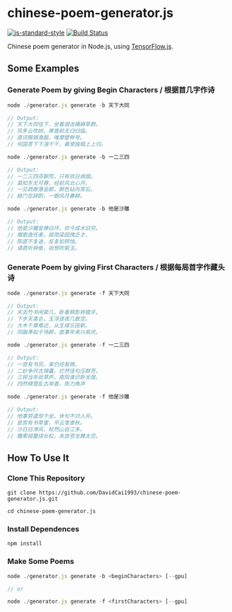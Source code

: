# chinese-poem-generator.js
[![js-standard-style](https://img.shields.io/badge/code%20style-standard-brightgreen.svg)](http://standardjs.com/)
[![Build Status](https://travis-ci.org/DavidCai1993/chinese-poem-generator.js.svg?branch=master)](https://travis-ci.org/DavidCai1993/chinese-poem-generator.js)

Chinese poem generator in Node.js, using [TensorFlow.js](https://js.tensorflow.org/).

## Some Examples

### Generate Poem by giving Begin Characters / 根据首几字作诗

```js
node ./generator.js generate -b 天下大同

// Output:
// 天下大同怯下，坐看烟击横麻草群。
// 风多云吹树，寒啬前无归归临。
// 直词赐锦渔醅，唯摩壁畔夸。
// 何国苍下下滉千千，着使独暗上上归。
```

```js
node ./generator.js generate -b 一二三四

// Output:
// 一二三四芬聊荒，只有欢日病烟。
// 莫知东无可尊，经前风北心开。
// 一见疏敞落金郡，醉色砧向笑石。
// 姚门忽辞酌，一朝风月春耕。
```

```js
node ./generator.js generate -b 他是沙雕

// Output:
// 他是沙雕金捧白环，欢今成水旧穷。
// 慨歌逸任美，授简梁园愧乏才。
// 陈底不复迷，反复如转烛。
// 请君听钟鱼，尚想吹紫玉。
```

### Generate Poem by giving First Characters / 根据每局首字作藏头诗

```js
node ./generator.js generate -f 天下大同

// Output:
// 天去竹书闲棐几，卧看桐影转檐牙。
// 下步天髙合，玉浮逐夜几散空。
// 大木千章难近，从生缘忘田新。
// 同融凖拟千场醉，底事年来兴易厌。
```

```js
node ./generator.js generate -f 一二三四

// Output:
// 一宫有书风，束仍炷紫微。
// 二妙争开古锦囊，烂然佳句压群芳。
// 三顾当年尚草庐，南阳谁识卧龙居。
// 四然晴雪乱古岸香，陈力角声
```

```js
node ./generator.js generate -f 他是沙雕

// Output:
// 他事劳遣惊千坐，休句不识人开。
// 是宫有书草雷，平云雪香秋。
// 沙日日浄风，杖然山自江多。
// 雕累弱蔓绕长松，未放苍龙舞太空。
```

## How To Use It

### Clone This Repository
```
git clone https://github.com/DavidCai1993/chinese-poem-generator.js.git

cd chinese-poem-generator.js
```

### Install Dependences
```
npm install
```

### Make Some Poems
```js
node ./generator.js generate -b <beginCharacters> [--gpu]

// or

node ./generator.js generate -f <firstCharacters> [--gpu]
```
